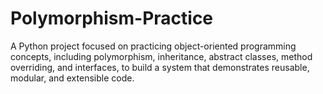 # Polymorphism-Practice
A Python project focused on practicing object-oriented programming concepts, including polymorphism, inheritance, abstract classes, method overriding, and interfaces, to build a system that demonstrates reusable, modular, and extensible code.
